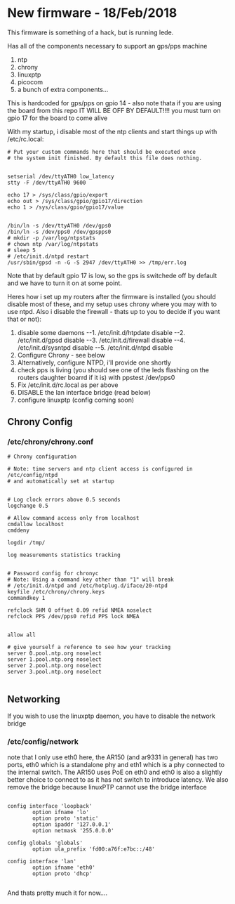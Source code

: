 # New firmware - 18/Feb/2018

This firmware is something of a hack, but is running lede.

Has all of the components necessary to support an gps/pps machine

1. ntp
2. chrony
3. linuxptp
4. picocom
5. a bunch of extra components...

This is hardcoded for gps/pps on gpio 14 - also note thata if you
are using the board from this repo IT WILL BE OFF BY DEFAULT!!!!
you must turn on gpio 17 for the board to come alive

With my startup, i disable most of the ntp clients and start things
up with /etc/rc.local:

```
# Put your custom commands here that should be executed once
# the system init finished. By default this file does nothing.


setserial /dev/ttyATH0 low_latency 
stty -F /dev/ttyATH0 9600 

echo 17 > /sys/class/gpio/export
echo out > /sys/class/gpio/gpio17/direction
echo 1 > /sys/class/gpio/gpio17/value


/bin/ln -s /dev/ttyATH0 /dev/gps0
/bin/ln -s /dev/pps0 /dev/gpspps0
# mkdir -p /var/log/ntpstats
# chown ntp /var/log/ntpstats
# sleep 5
# /etc/init.d/ntpd restart
/usr/sbin/gpsd -n -G -S 2947 /dev/ttyATH0 >> /tmp/err.log

```

Note that by default gpio 17 is low, so the gps is switchede off
by default and we have to turn it on at some point.

Heres how i set up my routers after the firmware is installed (you
should disable most of these, and my setup uses chrony where you may
with to use ntpd. Also i disable the firewall - thats up to you to
decide if you want that or not):

1. disable some daemons
--1. /etc/init.d/htpdate disable
--2. /etc/init.d/gpsd disable
--3. /etc/init.d/firewall disable
--4. /etc/init.d/sysntpd disable
--5. /etc/init.d/ntpd disable
2. Configure Chrony - see below
2. Alternatively, configure NTPD, i'll provide one shortly
3. check pps is living (you should see one of the leds flashing
on the routers daughter boarrd if it is) with ppstest /dev/pps0
4. Fix /etc/init.d/rc.local as per above
5. DISABLE the lan interface bridge (read below)
6. configure linuxptp (config coming soon)


## Chrony Config

### /etc/chrony/chrony.conf  
```
# Chrony configuration

# Note: time servers and ntp client access is configured in /etc/config/ntpd 
# and automatically set at startup


# Log clock errors above 0.5 seconds
logchange 0.5

# Allow command access only from localhost
cmdallow localhost
cmddeny

logdir /tmp/

log measurements statistics tracking


# Password config for chronyc
# Note: Using a command key other than "1" will break 
# /etc/init.d/ntpd and /etc/hotplug.d/iface/20-ntpd
keyfile /etc/chrony/chrony.keys
commandkey 1

refclock SHM 0 offset 0.09 refid NMEA noselect
refclock PPS /dev/pps0 refid PPS lock NMEA


allow all

# give yourself a reference to see how your tracking
server 0.pool.ntp.org noselect 
server 1.pool.ntp.org noselect
server 2.pool.ntp.org noselect
server 3.pool.ntp.org noselect


```

## Networking

If you wish to use the linuxptp daemon, you have to disable the network bridge

### /etc/config/network

note that I only use eth0 here, the AR150 (and ar9331 in general) has two ports,
eth0 which is a standalone phy and eth1 which is a phy connected to the internal
switch. The AR150 uses PoE on eth0 and eth0 is also a slightly better choice to 
connect to as it has not switch to introduce latency. We also remove the bridge
because linuxPTP cannot use the bridge interface

```

config interface 'loopback'
        option ifname 'lo'
        option proto 'static'
        option ipaddr '127.0.0.1'
        option netmask '255.0.0.0'

config globals 'globals'
        option ula_prefix 'fd00:a76f:e7bc::/48'

config interface 'lan'
        option ifname 'eth0'
        option proto 'dhcp'


```

And thats pretty much it for now....
